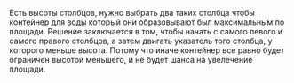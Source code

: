 Есть высоты столбцов, нужно выбрать два таких столбца чтобы контейнер для воды который они образовывают был максимальным по площади.
Решение заключается в том, чтобы начать с самого левого и самого правого столбцов, а затем двигать указатель того столбца, у которого меньше высота. Потому что иначе контейнер все равно будет ограничен высотой меньшего, и не будет шанса на увелечение площади.